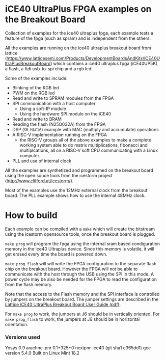 # iCE40 UltraPlus FPGA examples on the Breakout Board

Collection of examples for the ice40 ultraplus fpga, each example tests a feature of the fpga (such as spram) and is independent from the others.

All the examples are running on the ice40 ultraplus breakout board from lattice (https://www.latticesemi.com/Products/DevelopmentBoardsAndKits/iCE40UltraPlusBreakoutBoard)
which contains a ice40 ultraplus fpga (iCE40UP5K), a flash, a ftdi usb-to-spi chip and a rgb led.

Some of the examples include:
- Blinking of the RGB led
- PWM on the RGB led
- Read and write to SPRAM modules from the FPGA
- SPI communication with a host computer
   - Using a soft-IP module
   - Using the hardware SPI module on the iCE40
- Read and write to BRAM
- Reading the flash (N25Q032A) from the FPGA
- DSP (`SB_MAC16`) example with MAC (multiply and accumulate) operations
- A RISC-V implementation running on the FPGA
   - the RISC-V groups all of the above examples to make a complete working system able to do matrix multiplications, fibonacci and multiplcations, all on a RISC-V soft CPU communicating with a Linux computer.
- PLL and use of internal clock

All the examples are synthetized and programmed on the breakout board using the open souce tools from the icestorm project (http://www.clifford.at/icestorm/).

Most of the examples use the 12MHz external clock from the breakout board. The PLL example shows how to use the internal 48MHz clock.

# How to build

Each example can be compiled with a `make` which will create the
bitstream using the icestorm opensource tools, once the breakout board
is plugged.

`make prog` will program the fpga using the internal sram based condiguration memory in
the Ice40 Ultraplus device. Since this memory is volatile, it will get
erased every time the board is powered down.

`make prog_flash` will will write the FPGA configuration to the separate
flash chip on the breakout board. However the FPGA will not be able to
communicate with the host through the USB using the SPI in this mode. A
power cycle may be also be needed for the FPGA to read the configuration
from the flash memory.

Note that the access to the Flash memory and the SPI interface is
controlled by jumpers on the breakout board. The jumper settings are
described in the [Lattice iCE40
UltraPlus Breakout Board User Guide
(pdf)](https://www.latticesemi.com/view_document?document_id=51987).

For `make prog` to work, the jumpers at J6 should be in vertically
oriented. For `make prog_flash` to work, the jumpers at J6 should be in
horizontal orientation.

### Versions used

Yosys 0.9
arachne-pnr 0.1+325+0
nextpnr-ice40 (git sha1 c365dd1)
gcc version 5.4.0
Built on Linux Mint 18.2
